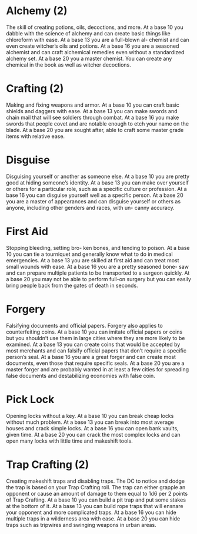 # Alchemy (2)
The skill of creating potions, oils, decoctions, and more. At a base 10 you dabble with the science of alchemy and can create basic things like chloroform with ease. At a base 13 you are a full-blown al- chemist and can even create witcher’s oils and potions. At a base 16 you are a seasoned alchemist and can craft alchemical remedies even without a standardized alchemy set. At a base 20 you a master chemist. You can create any chemical in the book as well as witcher decoctions.

# Crafting (2)
Making and fixing weapons and armor. At a base 10 you can craft basic shields and daggers with ease. At a base 13 you can make swords and chain mail that will see soldiers through combat. At a base 16 you make swords that people covet and are notable enough to etch your name on the blade. At a base 20 you are sought after, able to craft some master grade items with relative ease.

# Disguise
Disguising yourself or another as someone else. At a base 10 you are pretty good at hiding someone’s identity. At a base 13 you can make over yourself or others for a particular role, such as a specific culture or profession. At a base 16 you can disguise yourself well as a specific person. At a base 20 you are a master of appearances and can disguise yourself or others as anyone, including other genders and races, with un- canny accuracy.

# First Aid
Stopping bleeding, setting bro- ken bones, and tending to poison. At a base 10 you can tie a tourniquet and generally know what to do in medical emergencies. At a base 13 you are skilled at first aid and can treat most small wounds with ease. At a base 16 you are a pretty seasoned bone- saw and can prepare multiple patients to be transported to a surgeon quickly. At a base 20 you may not be able to perform full-on surgery but you can easily bring people back from the gates of death in seconds.

# Forgery
Falsifying documents and official papers. Forgery also applies to counterfeiting coins. At a base 10 you can imitate official papers or coins but you shouldn’t use them in large cities where they are more likely to be examined. At a base 13 you can create coins that would be accepted by most merchants and can falsify official papers that don’t require a specific person’s seal. At a base 16 you are a great forger and can create most documents, even those that require specific seals. At a base 20 you are a master forger and are probably wanted in at least a few cities for spreading false documents and destabilizing economies with false coin.

# Pick Lock
Opening locks without a key. At a base 10 you can break cheap locks without much problem. At a base 13 you can break into most average houses and crack simple locks. At a base 16 you can open bank vaults, given time. At a base 20 you can crack the most complex locks and can open many locks with little time and makeshift tools.

# Trap Crafting (2)
Creating makeshift traps and disabling traps. The DC to notice and dodge the trap is based on your Trap Crafting roll. The trap can either grapple an opponent or cause an amount of damage to them equal to 1d6 per 2 points of Trap Crafting. At a base 10 you can build a pit trap and put some stakes at the bottom of it. At a base 13 you can build rope traps that will ensnare your opponent and more complicated traps. At a base 16 you can hide multiple traps in a wilderness area with ease. At a base 20 you can hide traps such as tripwires and swinging weapons in urban areas.